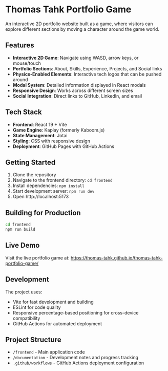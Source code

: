 # Thomas Tahk Portfolio Game

An interactive 2D portfolio website built as a game, where visitors can explore different sections by moving a character around the game world.

## Features

- **Interactive 2D Game**: Navigate using WASD, arrow keys, or mouse/touch
- **Portfolio Sections**: About, Skills, Experience, Projects, and Social links
- **Physics-Enabled Elements**: Interactive tech logos that can be pushed around
- **Modal System**: Detailed information displayed in React modals
- **Responsive Design**: Works across different screen sizes
- **Social Integration**: Direct links to GitHub, LinkedIn, and email

## Tech Stack

- **Frontend**: React 19 + Vite
- **Game Engine**: Kaplay (formerly Kaboom.js)
- **State Management**: Jotai
- **Styling**: CSS with responsive design
- **Deployment**: GitHub Pages with GitHub Actions

## Getting Started

1. Clone the repository
2. Navigate to the frontend directory: `cd frontend`
3. Install dependencies: `npm install`
4. Start development server: `npm run dev`
5. Open http://localhost:5173

## Building for Production

```bash
cd frontend
npm run build
```

## Live Demo

Visit the live portfolio game at: https://thomas-tahk.github.io/thomas-tahk-portfolio-game/

## Development

The project uses:
- Vite for fast development and building
- ESLint for code quality
- Responsive percentage-based positioning for cross-device compatibility
- GitHub Actions for automated deployment

## Project Structure

- `/frontend` - Main application code
- `/documentation` - Development notes and progress tracking
- `.github/workflows` - GitHub Actions deployment configuration